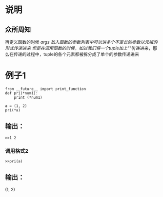 # 说明
## 众所周知

再定义函数的时候 *args 放入函数的参数列表中可以讲多个不定长的参数以元祖的形式传递进来
但是在调用函数的时候，如过我们将一个tuple加上"*"传递进来，那么在传递的过程中，tuple的各个元素都被拆分成了单个的参数传递进来
# 例子1
```
from __future__ import print_function
def pri(*num1):
    print (*num1)

a = (1, 2)
pri(*a)
```
## 输出：
`>>1 2`
### 调用格式2
`>>pri(a)`

## 输出：
(1, 2)

